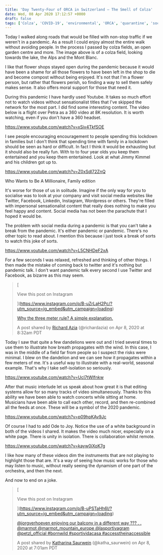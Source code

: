 ```yaml
---
title: 'Day Twenty-Four of ORCA in Switzerland – The Smell of Colza'
date: Wed, 08 Apr 2020 17:12:57 +0000
draft: false
tags: ['Colza', 'COVID-19', 'environmental', 'ORCA', 'quarantine', 'social conscience']
---
```


Today I walked along roads that would be filled with non-stop traffic if we weren't in a pandemic. As a result I could enjoy almost the entire walk without avoiding people. In the process I passed by colza fields, an open garden centre and more. The image above is of a colza field, looking towards the lake, the Alps and the Mont Blanc.

I like that flower shops stayed open during the pandemic because it would have been a shame for all those flowers to have been left in the shop to die and become compost without being enjoyed. It's not that I'm a flower person, but rather that flowers perish, so finding a way to sell them safely makes sense. It also offers moral support for those that need it.

During this pandemic I have hardly used Youtube. It takes so much effort not to watch videos without sensationalist titles that I've skipped the network for the most part. I did find some interesting content. The video below is a flight over Petra as a 360 video at 8K resolution. It is worth watching, even if you don't have a 360 headset.

https://www.youtube.com/watch?v=xSiv4TkfSOE

I see people encouraging encouragement to people spending this lockdown in families but I don't think that spending time with family in a lockdown should be seen as hard or difficult. In fact I think it would be exhausting but it should also be really fun. With to to four year olds you keep them entertained and you keep them entertained. Look at what Jimmy Kimmel and his children got up to.

https://www.youtube.com/watch?v=Z0xSdI72ZnQ

Who Wants to Be A Millionaire, Family edition

It's worse for those of us in solitude. Imagine if the only way for you to socialise was to look at your company and visit social media websites like Twitter, Facebook, Linkedin, Instagram, Wordpress or others. They're filled with impersonal sensationalist content that really does nothing to make you feel happy and content. Social media has not been the parachute that I hoped it would be.

The problem with social media during a pandemic is that you can't take a break from the pandemic. It's either pandemic or pandemic. There's no other topic to read about. I mention this because i just took a break of sorts to watch this joke of sorts.

https://www.youtube.com/watch?v=L5CNHDeF2xA

For a few seconds I was relaxed, refreshed and thinking of other things. I then made the mistake of coming back to twitter and it's nothing but pandemic talk. I don't want pandemic talk every second I use Twitter and Facebook, as bizarre as this may seem.

> [
> 
> View this post on Instagram
> 
> ](https://www.instagram.com/p/B-uZrLaH2Pc/?utm_source=ig_embed&utm_campaign=loading)
> 
> [Why the three meter rule? A simple explanation.](https://www.instagram.com/p/B-uZrLaH2Pc/?utm_source=ig_embed&utm_campaign=loading)
> 
> A post shared by [Richard Azia](https://www.instagram.com/richardazia/?utm_source=ig_embed&utm_campaign=loading) (@richardazia) on Apr 8, 2020 at 8:32am PDT

Today I saw that quite a few dandelions were out and I tried several times to use them to illustrate how breath propagates with the wind. In this case, I was in the middle of a field far from people so I suspect the risks were minimal. I blew on the dandelion and we can see how it propagates within a few meters of me. It's a useful way to illustrate with a real-world, seasonal example. That's why I take self-isolation so seriously.

https://www.youtube.com/watch?v=UcI7tWIfnkw

After that music interlude let us speak about how great it is that editing systems allow for so many tracks of video simultaneously. Thanks to this ability we have been able to watch concerts while sitting at home. Musicians have been able to call each other, record, and then re-combined all the feeds at once. These will be a symbol of the 2020 pandemic.

https://www.youtube.com/watch?v=p09hpKAv9Jc

Of course I had to add Ode to Joy. Notice the use of a white background in both of the videos I shared. It makes the video much nicer, especially on a white page. There is unity in isolation. There is collaboration whilst remote.

https://www.youtube.com/watch?v=kayw0iXoK7g

I like how many of these videos dim the instruments that are not playing to highlight those that are. It's a way of seeing how music works for those who may listen to music, without really seeing the dynamism of one part of the orchestra, and then the next.

And now to end on a joke.

> [
> 
> View this post on Instagram
> 
> ](https://www.instagram.com/p/B-uPSTaHh6l/?utm_source=ig_embed&utm_campaign=loading)
> 
> [@jorgverhoeven enjoying our balcony in a different way ??? . . @marmot @marmot\_mountain\_europe @lasportivagram @petzl\_official #bornwild #sportividacasa #accesstheinaccessible](https://www.instagram.com/p/B-uPSTaHh6l/?utm_source=ig_embed&utm_campaign=loading)
> 
> A post shared by [Katharina Saurwein](https://www.instagram.com/katha_saurwein/?utm_source=ig_embed&utm_campaign=loading) (@katha\_saurwein) on Apr 8, 2020 at 7:01am PDT